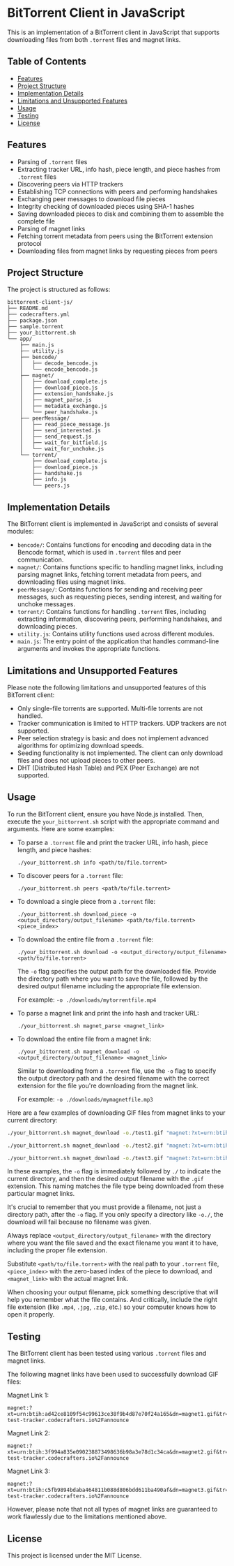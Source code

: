 # BitTorrent Client in JavaScript

This is an implementation of a BitTorrent client in JavaScript that supports downloading files from both `.torrent` files and magnet links.

## Table of Contents

- [Features](#features)
- [Project Structure](#project-structure)
- [Implementation Details](#implementation-details)
- [Limitations and Unsupported Features](#limitations-and-unsupported-features)
- [Usage](#usage)
- [Testing](#testing)
- [License](#license)

## Features

- Parsing of `.torrent` files
- Extracting tracker URL, info hash, piece length, and piece hashes from `.torrent` files
- Discovering peers via HTTP trackers
- Establishing TCP connections with peers and performing handshakes
- Exchanging peer messages to download file pieces
- Integrity checking of downloaded pieces using SHA-1 hashes
- Saving downloaded pieces to disk and combining them to assemble the complete file
- Parsing of magnet links
- Fetching torrent metadata from peers using the BitTorrent extension protocol
- Downloading files from magnet links by requesting pieces from peers

## Project Structure

The project is structured as follows:

```
bittorrent-client-js/
├── README.md
├── codecrafters.yml
├── package.json
├── sample.torrent
├── your_bittorrent.sh
└── app/
    ├── main.js
    ├── utility.js
    ├── bencode/
    │   ├── decode_bencode.js
    │   └── encode_bencode.js
    ├── magnet/
    │   ├── download_complete.js
    │   ├── download_piece.js
    │   ├── extension_handshake.js
    │   ├── magnet_parse.js
    │   ├── metadata_exchange.js
    │   └── peer_handshake.js
    ├── peerMessage/
    │   ├── read_piece_message.js
    │   ├── send_interested.js
    │   ├── send_request.js
    │   ├── wait_for_bitfield.js
    │   └── wait_for_unchoke.js
    └── torrent/
        ├── download_complete.js
        ├── download_piece.js
        ├── handshake.js
        ├── info.js
        └── peers.js
```

## Implementation Details

The BitTorrent client is implemented in JavaScript and consists of several modules:

- `bencode/`: Contains functions for encoding and decoding data in the Bencode format, which is used in `.torrent` files and peer communication.
- `magnet/`: Contains functions specific to handling magnet links, including parsing magnet links, fetching torrent metadata from peers, and downloading files using magnet links.
- `peerMessage/`: Contains functions for sending and receiving peer messages, such as requesting pieces, sending interest, and waiting for unchoke messages.
- `torrent/`: Contains functions for handling `.torrent` files, including extracting information, discovering peers, performing handshakes, and downloading pieces.
- `utility.js`: Contains utility functions used across different modules.
- `main.js`: The entry point of the application that handles command-line arguments and invokes the appropriate functions.

## Limitations and Unsupported Features

Please note the following limitations and unsupported features of this BitTorrent client:

- Only single-file torrents are supported. Multi-file torrents are not handled.
- Tracker communication is limited to HTTP trackers. UDP trackers are not supported.
- Peer selection strategy is basic and does not implement advanced algorithms for optimizing download speeds.
- Seeding functionality is not implemented. The client can only download files and does not upload pieces to other peers.
- DHT (Distributed Hash Table) and PEX (Peer Exchange) are not supported.

## Usage

To run the BitTorrent client, ensure you have Node.js installed. Then, execute the `your_bittorrent.sh` script with the appropriate command and arguments. Here are some examples:

- To parse a `.torrent` file and print the tracker URL, info hash, piece length, and piece hashes:

  ```
  ./your_bittorrent.sh info <path/to/file.torrent>
  ```

- To discover peers for a `.torrent` file:

  ```
  ./your_bittorrent.sh peers <path/to/file.torrent>
  ```

- To download a single piece from a `.torrent` file:

  ```
  ./your_bittorrent.sh download_piece -o <output_directory/output_filename> <path/to/file.torrent> <piece_index>
  ```

- To download the entire file from a `.torrent` file:

  ```
  ./your_bittorrent.sh download -o <output_directory/output_filename> <path/to/file.torrent>
  ```

  The `-o` flag specifies the output path for the downloaded file. Provide the directory path where you want to save the file, followed by the desired output filename including the appropriate file extension.

  For example: `-o ./downloads/mytorrentfile.mp4`

- To parse a magnet link and print the info hash and tracker URL:

  ```
  ./your_bittorrent.sh magnet_parse <magnet_link>
  ```

- To download the entire file from a magnet link:

  ```
  ./your_bittorrent.sh magnet_download -o <output_directory/output_filename> <magnet_link>
  ```

  Similar to downloading from a `.torrent` file, use the `-o` flag to specify the output directory path and the desired filename with the correct extension for the file you're downloading from the magnet link.

  For example: `-o ./downloads/mymagnetfile.mp3`

Here are a few examples of downloading GIF files from magnet links to your current directory:

```bash
./your_bittorrent.sh magnet_download -o./test1.gif "magnet:?xt=urn:btih:ad42ce8109f54c99613ce38f9b4d87e70f24a165&dn=magnet1.gif&tr=http%3A%2F%2Fbittorrent-test-tracker.codecrafters.io%2Fannounce"
```

```bash
./your_bittorrent.sh magnet_download -o./test2.gif "magnet:?xt=urn:btih:3f994a835e090238873498636b98a3e78d1c34ca&dn=magnet2.gif&tr=http%3A%2F%2Fbittorrent-test-tracker.codecrafters.io%2Fannounce"
```

```bash
./your_bittorrent.sh magnet_download -o./test3.gif "magnet:?xt=urn:btih:c5fb9894bdaba464811b088d806bdd611ba490af&dn=magnet3.gif&tr=http%3A%2F%2Fbittorrent-test-tracker.codecrafters.io%2Fannounce"
```

In these examples, the `-o` flag is immediately followed by `./` to indicate the current directory, and then the desired output filename with the `.gif` extension. This naming matches the file type being downloaded from these particular magnet links.

It's crucial to remember that you must provide a filename, not just a directory path, after the `-o` flag. If you only specify a directory like `-o./`, the download will fail because no filename was given.

Always replace `<output_directory/output_filename>` with the directory where you want the file saved and the exact filename you want it to have, including the proper file extension.

Substitute `<path/to/file.torrent>` with the real path to your `.torrent` file, `<piece_index>` with the zero-based index of the piece to download, and `<magnet_link>` with the actual magnet link.

When choosing your output filename, pick something descriptive that will help you remember what the file contains. And critically, include the right file extension (like `.mp4`, `.jpg`, `.zip`, etc.) so your computer knows how to open it properly.

## Testing

The BitTorrent client has been tested using various `.torrent` files and magnet links.

The following magnet links have been used to successfully download GIF files:

Magnet Link 1:

```
magnet:?xt=urn:btih:ad42ce8109f54c99613ce38f9b4d87e70f24a165&dn=magnet1.gif&tr=http%3A%2F%2Fbittorrent-test-tracker.codecrafters.io%2Fannounce
```

Magnet Link 2:

```
magnet:?xt=urn:btih:3f994a835e090238873498636b98a3e78d1c34ca&dn=magnet2.gif&tr=http%3A%2F%2Fbittorrent-test-tracker.codecrafters.io%2Fannounce
```

Magnet Link 3:

```
magnet:?xt=urn:btih:c5fb9894bdaba464811b088d806bdd611ba490af&dn=magnet3.gif&tr=http%3A%2F%2Fbittorrent-test-tracker.codecrafters.io%2Fannounce
```

However, please note that not all types of magnet links are guaranteed to work flawlessly due to the limitations mentioned above.

## License

This project is licensed under the MIT License.
